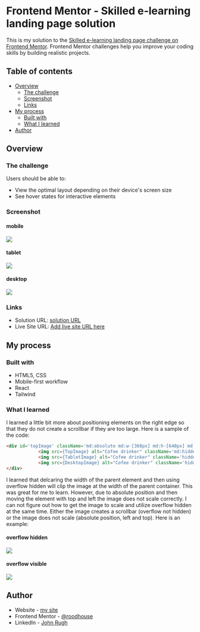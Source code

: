 # Frontend Mentor - Skilled e-learning landing page solution

This is my solution to the [Skilled e-learning landing page challenge on Frontend Mentor](https://www.frontendmentor.io/challenges/skilled-elearning-landing-page-S1ObDrZ8q). Frontend Mentor challenges help you improve your coding skills by building realistic projects.

## Table of contents

- [Overview](#overview)
  - [The challenge](#the-challenge)
  - [Screenshot](#screenshot)
  - [Links](#links)
- [My process](#my-process)
  - [Built with](#built-with)
  - [What I learned](#what-i-learned)
- [Author](#author)


## Overview

### The challenge

Users should be able to:

- View the optimal layout depending on their device's screen size
- See hover states for interactive elements

### Screenshot
#### mobile
![](../frontend-mentor-skilled-landing-page/src/assets/mb.png)

#### tablet
![](../frontend-mentor-skilled-landing-page/src/assets/tab.png)

#### desktop
![](../frontend-mentor-skilled-landing-page/src/assets/dt.png)

### Links

- Solution URL: [solution URL](https://github.com/roodhouse/frontend-mentor-skilled-landing-page)
- Live Site URL: [Add live site URL here](https://skilled.rugh.us/)

## My process

### Built with

- HTML5, CSS
- Mobile-first workflow
- React
- Tailwind

### What I learned

I learned a little bit more about positioning elements on the right edge so that they do not create a scrollbar if they are too large. Here is a sample of the code:

```html
<div id='topImage' className='md:absolute md:w-[368px] md:h-[640px] md:overflow-hidden md:left-[400px] md:top-[-65px] lg:w-[400px] lg:left-[624px] xl:w-[653px] xl:h-fit xl:top-[-180px] xl:left-[787px] 2xl:w-[616px] 2xl:left-[902px]'>
            <img src={TopImage} alt="Cofee drinker" className='md:hidden' />
            <img src={TabletImage} alt="Cofee drinker" className='hidden md:block md:max-w-[640px] md:w-[640px] xl:hidden' />
            <img src={DesktopImage} alt="Cofee drinker" className='hidden xl:block xl:max-w-[991px] xl:w-[991px] xl:h-full' />
</div>
```

I learned that delcaring the width of the parent element and then using overflow hidden will clip the image at the width of the parent container. This was great for me to learn. However, due to absolute position and then moving the element with top and left the image does not scale correctly. I can not figure out how to get the image to scale and utilize overflow hidden at the same time. Either the image creates a scrollbar (overflow not hidden) or the image does not scale (absolute position, left and top). Here is an example:

#### overflow hidden

![](../frontend-mentor-skilled-landing-page/src/assets/overflowvHidden.png)

#### overflow visible

![](../frontend-mentor-skilled-landing-page/src/assets/overflowVisible.png)

## Author

- Website - [my site](https://rugh.us)
- Frontend Mentor - [@roodhouse](https://www.frontendmentor.io/profile/roodhouse)
- LinkedIn - [John Rugh](https://www.linkedin.com/in/john-m-rugh/)